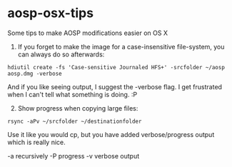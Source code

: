# aosp-osx-tips
Some tips to make AOSP modifications easier on OS X

1. If you forget to make the image for a case-insensitive file-system, you can always do so afterwards:

  ```
  hdiutil create -fs 'Case-sensitive Journaled HFS+' -srcfolder ~/aosp aosp.dmg -verbose
  ```

  And if you like seeing output, I suggest the -verbose flag. I get frustrated when I can't tell what something is doing. :P


2. Show progress when copying large files:

  ```
  rsync -aPv ~/srcfolder ~/destinationfolder
  ```

Use it like you would cp, but you have added verbose/progress output which is really nice.

-a recursively
-P progress
-v verbose output
